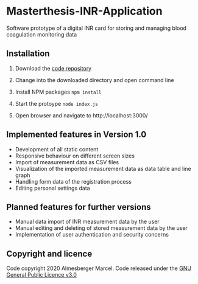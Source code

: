 # Masterthesis-INR-Application
Software prototype of a digital INR card for storing and managing blood coagulation monitoring data

## Installation

1. Download the [code repository](https://github.com/marcelalmesberger/Masterthesis-INR-Application/archive/master.zip)

2. Change into the downloaded directory and open command line

3. Install NPM packages
`npm install`

4. Start the protoype
`node index.js`

5. Open browser and navigate to http://localhost:3000/

## Implemented features in Version 1.0
* Development of all static content
* Responsive behaviour on different screen sizes
* Import of measurement data as CSV files
* Visualization of the imported measurement data as data table and line graph
* Handling form data of the registration process
* Editing personal settings data

## Planned features for further versions
* Manual data import of INR measurement data by the user
* Manual editing and deleting of stored measurement data by the user
* Implementation of user authentication and security concerns

## Copyright and licence
Code copyright 2020 Almesberger Marcel. Code released under the 
[GNU General Public Licence v3.0](https://github.com/marcelalmesberger/Masterthesis-INR-Application/blob/master/LICENSE)